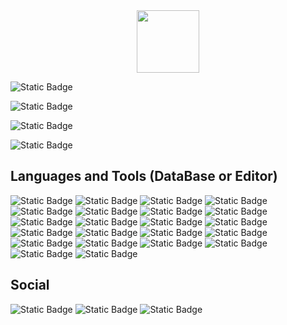 <div id="header" align="center">
  <img src="https://media.giphy.com/media/M9gbBd9nbDrOTu1Mqx/giphy.gif" width="100"/>
</div>

![Static Badge](https://img.shields.io/badge/full_name:_Semen_Bolotov-000000?style=for-the-badge&logo=stea223m&logoColor=white)

![Static Badge](https://img.shields.io/badge/Fav._lang:_JS_CSS_HTML_PyThon-000000?style=for-the-badge&logo=stea223m&logoColor=white)

![Static Badge](https://img.shields.io/badge/Fav._Editors:_Sublime_VS_Code_NotePad++-000000?style=for-the-badge&logo=stea223m&logoColor=white)

![Static Badge](https://img.shields.io/badge/MongoDB_one_love-000000?style=for-the-badge&logo=mongodb&logoColor=white)
## Languages and Tools (DataBase or Editor)
![Static Badge](https://img.shields.io/badge/javascript-000000?style=for-the-badge&logo=javascript&logoColor=white)
![Static Badge](https://img.shields.io/badge/python-000000?style=for-the-badge&logo=python&logoColor=white)
![Static Badge](https://img.shields.io/badge/gooo-000000?style=for-the-badge&logo=go&logoColor=white)
![Static Badge](https://img.shields.io/badge/lua-000000?style=for-the-badge&logo=lua&logoColor=white)
![Static Badge](https://img.shields.io/badge/html-000000?style=for-the-badge&logo=html5&logoColor=white)
![Static Badge](https://img.shields.io/badge/css-000000?style=for-the-badge&logo=css3)
![Static Badge](https://img.shields.io/badge/mongodb-000000?style=for-the-badge&logo=mongodb&logoColor=white)
![Static Badge](https://img.shields.io/badge/mongoose-000000?style=for-the-badge&logo=mongoose)
![Static Badge](https://img.shields.io/badge/sqlite-000000?style=for-the-badge&logo=sqlite&logoColor=white)
![Static Badge](https://img.shields.io/badge/mysql-000000?style=for-the-badge&logo=mysql)
![Static Badge](https://img.shields.io/badge/mariadb-000000?style=for-the-badge&logo=mariadb)
![Static Badge](https://img.shields.io/badge/vscode-000000?style=for-the-badge&logo=visualstudiocode&logoColor=white)
![Static Badge](https://img.shields.io/badge/sublime%20text-000000?style=for-the-badge&logo=sublime%20text&logoColor=white)
![Static Badge](https://img.shields.io/badge/postman-000000?style=for-the-badge&logo=postman&logoColor=white)
![Static Badge](https://img.shields.io/badge/termius-000000?style=for-the-badge&logo=termius&logoColor=white)
![Static Badge](https://img.shields.io/badge/git-000000?style=for-the-badge&logo=git&logoColor=white)
![Static Badge](https://img.shields.io/badge/flask-000000?style=for-the-badge&logo=flask&logoColor=white)
![Static Badge](https://img.shields.io/badge/npm-000000?style=for-the-badge&logo=npm&logoColor=white)
![Static Badge](https://img.shields.io/badge/nodejs-000000?style=for-the-badge&logo=node.js&logoColor=white)
![Static Badge](https://img.shields.io/badge/notepad++-000000?style=for-the-badge&logo=notepadplusplus&logoColor=white)
![Static Badge](https://img.shields.io/badge/.env-000000?style=for-the-badge&logo=dotenv&logoColor=white)
![Static Badge](https://img.shields.io/badge/typescript-000000?style=for-the-badge&logo=typescript&logoColor=white)

## Social
![Static Badge](https://img.shields.io/badge/vk-000000?style=for-the-badge&logo=vk&logoColor=white)
![Static Badge](https://img.shields.io/badge/telegram-000000?style=for-the-badge&logo=telegram&logoColor=white)
![Static Badge](https://img.shields.io/badge/discord-000000?style=for-the-badge&logo=discord&logoColor=white)
